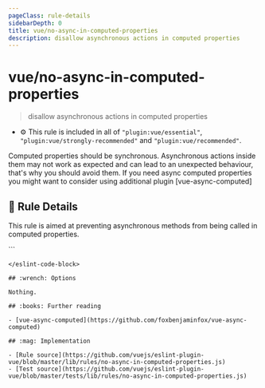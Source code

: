 ```yaml
---
pageClass: rule-details
sidebarDepth: 0
title: vue/no-async-in-computed-properties
description: disallow asynchronous actions in computed properties
---
```

# vue/no-async-in-computed-properties
> disallow asynchronous actions in computed properties

- :gear: This rule is included in all of `"plugin:vue/essential"`, `"plugin:vue/strongly-recommended"` and `"plugin:vue/recommended"`.

Computed properties should be synchronous. Asynchronous actions inside them may not work as expected and can lead to an unexpected behaviour, that's why you should avoid them.
If you need async computed properties you might want to consider using additional plugin [vue-async-computed]

## :book: Rule Details

This rule is aimed at preventing asynchronous methods from being called in computed properties.

<eslint-code-block :rules="{'vue/no-async-in-computed-properties': ['error']}">
```
<script>
export default {
  computed: {
    /* ✓ GOOD */
    foo () {
      var bar = 0
      try {
        bar = bar / this.a
      } catch (e) {
        return 0
      } finally {
        return bar
      }
    },

    /* ✗ BAD */
    pro () {
      return Promise.all([new Promise((resolve, reject) => {})])
    },
    foo1: async function () {
      return await someFunc()
    },
    bar () {
      return fetch(url).then(response => {})
    },
    tim () {
      setTimeout(() => { }, 0)
    },
    inter () {
      setInterval(() => { }, 0)
    },
    anim () {
      requestAnimationFrame(() => {})
    }
  }
}
</script>
```
</eslint-code-block>

## :wrench: Options

Nothing.

## :books: Further reading

- [vue-async-computed](https://github.com/foxbenjaminfox/vue-async-computed)

## :mag: Implementation

- [Rule source](https://github.com/vuejs/eslint-plugin-vue/blob/master/lib/rules/no-async-in-computed-properties.js)
- [Test source](https://github.com/vuejs/eslint-plugin-vue/blob/master/tests/lib/rules/no-async-in-computed-properties.js)
